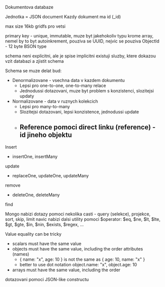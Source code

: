 Dokumentova databaze

Jednotka = JSON document
Kazdy dokument ma id (\_id)

max size 16kb
gridfs pro vetsi

primary key - unique, immutable, muze byt jakehokoliv typu krome array, nemel by to byt autoinkrement, pouziva se UUID, nejvic se pouziva ObjectId - 12 byte BSON type

schema neni explicitni, ale je spise implicitni
existuji sluzby, ktere dokazou vzit databazi a zjistit schema

Schema se muze delat bud:
- Denormalizovane - vsechna data v kazdem dokumentu
	- Lepsi pro one-to-one, one-to-many relace
	- Jednodussi dotazovani, muze byt problem s konzistenci, slozitejsi updaty
- Normalizovane - data v ruznych kolekcich
	- Lepsi pro many-to-many
	- Slozitejsi dotazovani, lepsi konzistence, jednodussi update
	- Reference pomoci direct linku (reference) - id jineho objektu
		 - 

Insert
- insertOne, insertMany

update
- replaceOne, updateOne, updateMany

remove
- deleteOne, deleteMany

find

Mongo nabizi dotazy pomoci nekolika casti - query (selekce), projekce, sort, skip, limit
navic nabizi dalsi utility pomoci $operator:
$eq, $ne, $lt, $lte, $gt, $gte, $in, $nin, $exists, $regex, ...

Value equality can be tricky
- scalars must have the same value
- objects must have the same value, including the order attributes (names)
	- { name: "x", age: 10 } is not the same as { age: 10, name: "x" } 
	- better to use dot notation object.name: "x", object.age: 10
- arrays must have the same value, including the order

dotazovani pomoci JSON-like constructu

